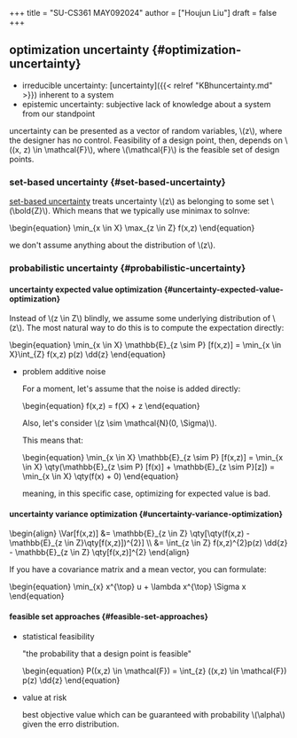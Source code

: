 +++
title = "SU-CS361 MAY092024"
author = ["Houjun Liu"]
draft = false
+++

## optimization uncertainty {#optimization-uncertainty}

-   irreducible uncertainty: [uncertainty]({{< relref "KBhuncertainty.md" >}}) inherent to a system
-   epistemic uncertainty: subjective lack of knowledge about a system from our standpoint

uncertainty can be presented as a vector of random variables, \\(z\\), where the designer has no control. Feasibility of a design point, then, depends on \\((x, z) \in \mathcal{F}\\), where \\(\mathcal{F}\\) is the feasible set of design points.


### set-based uncertainty {#set-based-uncertainty}

[set-based uncertainty](#set-based-uncertainty) treats uncertainty \\(z\\) as belonging to some set \\(\bold{Z}\\). Which means that we typically use minimax to solnve:

\begin{equation}
\min\_{x \in X} \max\_{z \in Z} f(x,z)
\end{equation}

we don't assume anything about the distribution of \\(z\\).


### probabilistic uncertainty {#probabilistic-uncertainty}


#### uncertainty expected value optimization {#uncertainty-expected-value-optimization}

Instead of \\(z \in Z\\) blindly, we assume some underlying distribution of \\(z\\). The most natural way to do this is to compute the expectation directly:

\begin{equation}
\min\_{x \in X} \mathbb{E}\_{z \sim P} [f(x,z)] = \min\_{x \in X}\int\_{Z} f(x,z) p(z) \dd{z}
\end{equation}

<!--list-separator-->

-  problem additive noise

    For a moment, let's assume that the noise is added directly:

    \begin{equation}
    f(x,z) = f(X) + z
    \end{equation}

    Also, let's consider \\(z \sim \mathcal{N}(0, \Sigma)\\).

    This means that:

    \begin{equation}
    \min\_{x \in X} \mathbb{E}\_{z \sim P} [f(x,z)] = \min\_{x \in X} \qty(\mathbb{E}\_{z \sim P} [f(x)] + \mathbb{E}\_{z \sim P}[z]) = \min\_{x \in X} \qty(f(x) + 0)
    \end{equation}

    meaning, in this specific case, optimizing for expected value is bad.


#### uncertainty variance optimization {#uncertainty-variance-optimization}

\begin{align}
\Var[f(x,z)] &= \mathbb{E}\_{z \in Z} \qty[\qty(f(x,z) - \mathbb{E}\_{z \in Z}\qty[f(x,z)])^{2}]   \\\\
&= \int\_{z \in Z} f(x,z)^{2}p(z) \dd{z} - \mathbb{E}\_{z \in Z} \qty[f(x,z)]^{2}
\end{align}

If you have a covariance matrix and a mean vector, you can formulate:

\begin{equation}
\min\_{x} x^{\top} u + \lambda x^{\top} \Sigma x
\end{equation}


#### feasible set approaches {#feasible-set-approaches}

<!--list-separator-->

-  statistical feasibility

    "the probability that a design point is feasible"

    \begin{equation}
    P((x,z) \in \mathcal{F}) = \int\_{z} ((x,z) \in \mathcal{F}) p(z) \dd{z}
    \end{equation}

<!--list-separator-->

-  value at risk

    best objective value which can be guaranteed with probability \\(\alpha\\) given the erro distribution.
